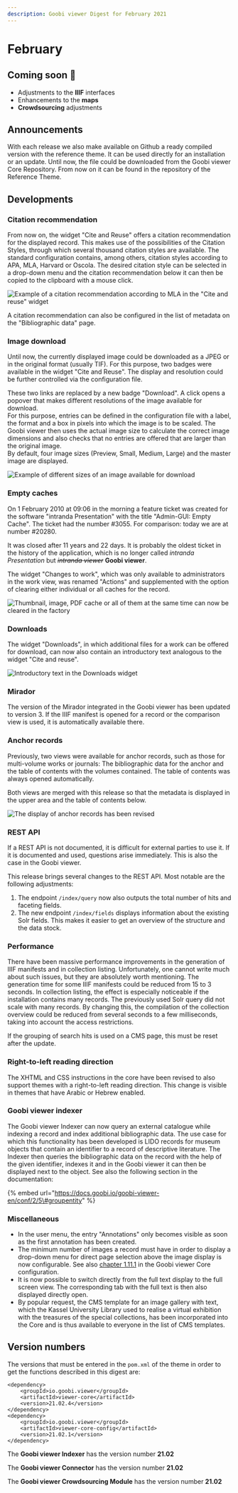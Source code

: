 ```yaml
---
description: Goobi viewer Digest for February 2021
---
```


# February

## Coming soon 🚀 

* Adjustments to the **IIIF** interfaces
* Enhancements to the **maps**
* **Crowdsourcing** adjustments

## Announcements 

With each release we also make available on Github a ready compiled version with the reference theme. It can be used directly for an installation or an update. Until now, the file could be downloaded from the Goobi viewer Core Repository. From now on it can be found in the repository of the Reference Theme. 

## Developments 

### Citation recommendation 

From now on, the widget "Cite and Reuse" offers a citation recommendation for the displayed record. This makes use of the possibilities of the Citation Styles, through which several thousand citation styles are available. The standard configuration contains, among others, citation styles according to APA, MLA, Harvard or Oscola. The desired citation style can be selected in a drop-down menu and the citation recommendation below it can then be copied to the clipboard with a mouse click.

![Example of a citation recommendation according to MLA in the &quot;Cite and reuse&quot; widget](../.gitbook/assets/2021-02_en_zitierempfehlung.png)

A citation recommendation can also be configured in the list of metadata on the "Bibliographic data" page.

### Image download

Until now, the currently displayed image could be downloaded as a JPEG or in the original format \(usually TIF\). For this purpose, two badges were available in the widget "Cite and Reuse". The display and resolution could be further controlled via the configuration file. 

These two links are replaced by a new badge "Download". A click opens a popover that makes different resolutions of the image available for download.   
For this purpose, entries can be defined in the configuration file with a label, the format and a box in pixels into which the image is to be scaled. The Goobi viewer then uses the actual image size to calculate the correct image dimensions and also checks that no entries are offered that are larger than the original image.   
By default, four image sizes \(Preview, Small, Medium, Large\) and the master image are displayed.

![Example of different sizes of an image available for download](../.gitbook/assets/2021-02_en_download.png)

### Empty caches 

On 1 February 2010 at 09:06 in the morning a feature ticket was created for the software "intranda Presentation" with the title "Admin-GUI: Empty Cache". The ticket had the number \#3055. For comparison: today we are at number \#20280.

 It was closed after 11 years and 22 days. It is probably the oldest ticket in the history of the application, which is no longer called _intranda Presentation_ but ~~_intranda viewer_~~ **Goobi viewer**. 

The widget "Changes to work", which was only available to administrators in the work view, was renamed "Actions" and supplemented with the option of clearing either individual or all caches for the record.

![Thumbnail, image, PDF cache or all of them at the same time can now be cleared in the factory](../.gitbook/assets/2021-02_en_aktionen.png)

### Downloads

The widget "Downloads", in which additional files for a work can be offered for download, can now also contain an introductory text analogous to the widget "Cite and reuse".

![Introductory text in the Downloads widget](../.gitbook/assets/2021-02_en_downloads.png)

### Mirador 

The version of the Mirador integrated in the Goobi viewer has been updated to version 3. If the IIIF manifest is opened for a record or the comparison view is used, it is automatically available there. 

### Anchor records 

Previously, two views were available for anchor records, such as those for multi-volume works or journals: The bibliographic data for the anchor and the table of contents with the volumes contained. The table of contents was always opened automatically. 

Both views are merged with this release so that the metadata is displayed in the upper area and the table of contents below.

![The display of anchor records has been revised](../.gitbook/assets/2021-02_en_anchor.png)

### REST API 

If a REST API is not documented, it is difficult for external parties to use it. If it is documented and used, questions arise immediately. This is also the case in the Goobi viewer. 

This release brings several changes to the REST API. Most notable are the following adjustments: 

1. The endpoint `/index/query` now also outputs the total number of hits and faceting fields. 
2. The new endpoint `/index/fields` displays information about the existing Solr fields. This makes it easier to get an overview of the structure and the data stock. 

### Performance

There have been massive performance improvements in the generation of IIIF manifests and in collection listing. Unfortunately, one cannot write much about such issues, but they are absolutely worth mentioning. The generation time for some IIIF manifests could be reduced from 15 to 3 seconds. In collection listing, the effect is especially noticeable if the installation contains many records. The previously used Solr query did not scale with many records. By changing this, the compilation of the collection overview could be reduced from several seconds to a few milliseconds, taking into account the access restrictions. 

If the grouping of search hits is used on a CMS page, this must be reset after the update.

### Right-to-left reading direction 

The XHTML and CSS instructions in the core have been revised to also support themes with a right-to-left reading direction. This change is visible in themes that have Arabic or Hebrew enabled. 

### Goobi viewer indexer 

The Goobi viewer Indexer can now query an external catalogue while indexing a record and index additional bibliographic data. The use case for which this functionality has been developed is LIDO records for museum objects that contain an identifier to a record of descriptive literature. The Indexer then queries the bibliographic data on the record with the help of the given identifier, indexes it and in the Goobi viewer it can then be displayed next to the object. See also the following section in the documentation:

{% embed url="https://docs.goobi.io/goobi-viewer-en/conf/2/5\#groupentity" %}

### Miscellaneous

* In the user menu, the entry "Annotations" only becomes visible as soon as the first annotation has been created. 
* The minimum number of images a record must have in order to display a drop-down menu for direct page selection above the image display is now configurable. See also [chapter 1.11.1](https://docs.goobi.io/goobi-viewer-en/conf/1/11/1) in the Goobi viewer Core configuration. 
* It is now possible to switch directly from the full text display to the full screen view. The corresponding tab with the full text is then also displayed directly open. 
* By popular request, the CMS template for an image gallery with text, which the Kassel University Library used to realise a virtual exhibition with the treasures of the special collections, has been incorporated into the Core and is thus available to everyone in the list of CMS templates.

## Version numbers 

The versions that must be entered in the `pom.xml` of the theme in order to get the functions described in this digest are:

```markup
<dependency>
    <groupId>io.goobi.viewer</groupId>
    <artifactId>viewer-core</artifactId>
    <version>21.02.4</version>
</dependency>
<dependency>
    <groupId>io.goobi.viewer</groupId>
    <artifactId>viewer-core-config</artifactId>
    <version>21.02.1</version>
</dependency>
```

The **Goobi viewer Indexer** has the version number **21.02**

The **Goobi viewer Connector** has the version number **21.02**

The **Goobi viewer Crowdsourcing Module** has the version number **21.02**

